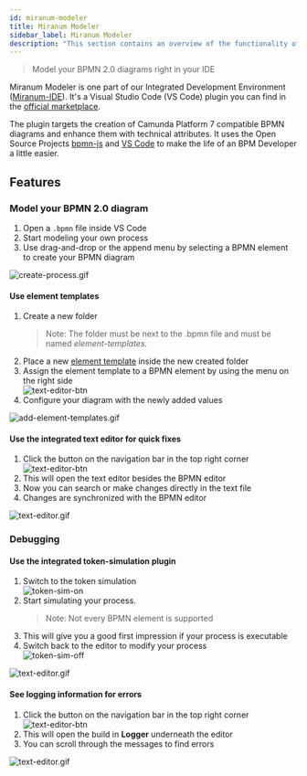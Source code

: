 ```yaml
---
id: miranum-modeler
title: Miranum Modeler
sidebar_label: Miranum Modeler  
description: "This section contains an overview of the functionality of the Miranum Modeler."
---
```


> Model your BPMN 2.0 diagrams right in your IDE

Miranum Modeler is one part of our Integrated Development Environment ([Miranum-IDE](intro-miranum-ide.md)).
It's a Visual Studio Code (VS Code) plugin you can find in the [official marketplace](https://marketplace.visualstudio.com/items?itemName=miragon-gmbh.vs-code-bpmn-modeler).

The plugin targets the creation of Camunda Platform 7 compatible BPMN diagrams and enhance them with technical attributes.
It uses the Open Source Projects [bpmn-js](https://bpmn.io/toolkit/bpmn-js/) and [VS Code](https://code.visualstudio.com/) 
to make the life of an BPM Developer a little easier.

## Features

### Model your BPMN 2.0 diagram
1. Open a `.bpmn` file inside VS Code
2. Start modeling your own process
3. Use drag-and-drop or the append menu by selecting a BPMN element to create your BPMN diagram

![create-process.gif](@site/docs/components/miranum-ide/static/img/miranum-modeler/create-process.gif)

#### Use element templates
1. Create a new folder
   > Note: The folder must be next to the .bpmn file and must be named *_element-templates_*.
2. Place a new [element template](https://docs.camunda.io/docs/components/modeler/desktop-modeler/element-templates/about-templates/) inside the new created folder
3. Assign the element template to a BPMN element by using the menu on the right side  
   ![text-editor-btn](@site/docs/components/miranum-ide/static/img/miranum-modeler/add-element-templates-menu.png)
4. Configure your diagram with the newly added values

![add-element-templates.gif](@site/docs/components/miranum-ide/static/img/miranum-modeler/add-element-templates.gif)

#### Use the integrated text editor for quick fixes
1. Click the button on the navigation bar in the top right corner  
   ![text-editor-btn](@site/docs/components/miranum-ide/static/img/miranum-modeler/text-editor-btn.png)
2. This will open the text editor besides the BPMN editor
3. Now you can search or make changes directly in the text file
4. Changes are synchronized with the BPMN editor

![text-editor.gif](@site/docs/components/miranum-ide/static/img/miranum-modeler/text-editor.gif)

### Debugging

#### Use the integrated token-simulation plugin
1. Switch to the token simulation  
   ![token-sim-on](@site/docs/components/miranum-ide/static/img/miranum-modeler/token-sim-off.png)
2. Start simulating your process.
   > Note: Not every BPMN element is supported
3. This will give you a good first impression if your process is executable
4. Switch back to the editor to modify your process  
   ![token-sim-off](@site/docs/components/miranum-ide/static/img/miranum-modeler/token-sim-on.png)
 
![text-editor.gif](@site/docs/components/miranum-ide/static/img/miranum-modeler/token-sim.gif)

#### See logging information for errors
1. Click the button on the navigation bar in the top right corner  
   ![text-editor-btn](@site/docs/components/miranum-ide/static/img/miranum-modeler/logging-btn.png)
2. This will open the build in **Logger** underneath the editor
3. You can scroll through the messages to find errors

![text-editor.gif](@site/docs/components/miranum-ide/static/img/miranum-modeler/logging.gif)
